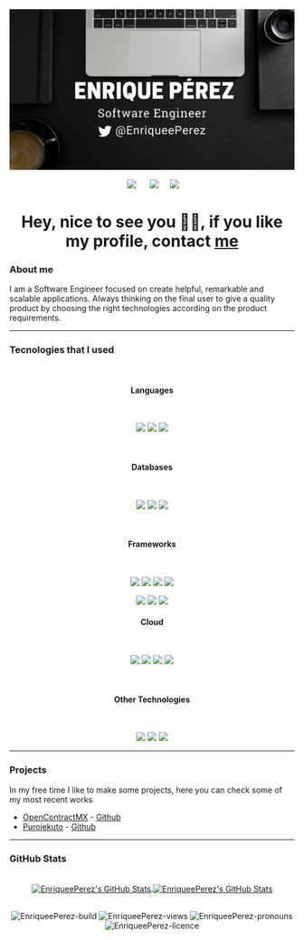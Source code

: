 <img src='./assets/cover.png' alt='Cover Image'>

<p align='center'>
&nbsp;&nbsp;&nbsp;&nbsp;
  <a href="https://www.linkedin.com/in/enriqueeperez/"><img src="https://img.shields.io/badge/linkedin-%230077B5.svg?&style=for-the-badge&logo=linkedin&logoColor=white" /></a>&nbsp;&nbsp;&nbsp;
  &nbsp;
  <a href="https://platzi.com/p/EnriquePerez/"><img src="https://img.shields.io/badge/Platzi-98CA3F.svg?&style=for-the-badge&logo=platzi&logoColor=white" /></a>&nbsp;&nbsp;&nbsp;&nbsp;
  <a href="https://twitter.com/EnriqueePerez"><img src="https://img.shields.io/badge/twitter-%231DA1F2.svg?&style=for-the-badge&logo=twitter&logoColor=white" /></a>&nbsp;&nbsp;&nbsp;&nbsp;
</p>

<h1 align="center">Hey, nice to see you 👨‍💻, if you like my profile, contact <a href="mailto:hi@enriqueeperez.com">me</a></h1>

<h3>About me</h3>

<p>I am a Software Engineer focused on create helpful, remarkable and scalable applications. Always thinking on the final user to give a quality product by choosing the right technologies according on the product requirements.</p>

---

<h3>Tecnologies that I used</h3>
<br>
<h4 align='center'><strong>Languages</strong></h4>
<br>
<p align='center'>
<img src='https://img.shields.io/badge/JavaScript-323330?style=for-the-badge&logo=javascript&logoColor=F7DF1E'>
<img src='https://img.shields.io/badge/TypeScript-007ACC?style=for-the-badge&logo=typescript&logoColor=white'>
<img src='https://img.shields.io/badge/Python-FFD43B?style=for-the-badge&logo=python&logoColor=darkgree'>
</p>
<br>
<h4 align='center'><strong>Databases</strong></h4>
<br>
<p align='center'>
<img src='https://img.shields.io/badge/MySQL-00000F?style=for-the-badge&logo=mysql&logoColor=white'>
<img src='https://img.shields.io/badge/PostgreSQL-316192?style=for-the-badge&logo=postgresql&logoColor=white'>
<img src='https://img.shields.io/badge/MongoDB-4EA94B?style=for-the-badge&logo=mongodb&logoColor=white'>
</p>
<br>
<h4 align='center'><strong>Frameworks</strong></h4>
<br>
<p align='center'>
<img src='https://img.shields.io/badge/Node.js-339933?style=for-the-badge&logo=nodedotjs&logoColor=white'>
<img src='https://img.shields.io/badge/fastify-202020?style=for-the-badge&logo=fastify&logoColor=white'>
<img src='https://img.shields.io/badge/DJANGO-REST-ff1709?style=for-the-badge&logo=django&logoColor=white&color=ff1709&labelColor=gray'>
<img src='https://img.shields.io/badge/fastapi-109989?style=for-the-badge&logo=FASTAPI&logoColor=white'>
</p>
<p align='center'>
<img src='https://img.shields.io/badge/GraphQl-E10098?style=for-the-badge&logo=graphql&logoColor=white'>

<img src='https://img.shields.io/badge/React-20232A?style=for-the-badge&logo=react&logoColor=61DAFB'>
<img src='https://img.shields.io/badge/React_Native-20232A?style=for-the-badge&logo=react&'>

</p
<br>
<h4 align='center'><strong>Cloud</strong></h4>
<br>
<p align='center'>
<img src='https://img.shields.io/badge/Amazon_AWS-232F3E?style=for-the-badge&logo=amazon-aws&logoColor=white'>
<img src='	https://img.shields.io/badge/Google_Cloud-4285F4?style=for-the-badge&logo=google-cloud&logoColor=white'>
<img src='	https://img.shields.io/badge/firebase-ffca28?style=for-the-badge&logo=firebase&logoColor=black'>
<img src='https://img.shields.io/badge/Heroku-430098?style=for-the-badge&logo=heroku&logoColor=white'>
</p>
<br>
<h4 align='center'><strong>Other Technologies</strong></h4>
<br>
<p align='center'>
<img src='https://img.shields.io/badge/Postman-FF6C37?style=for-the-badge&logo=Postman&logoColor=white'>
<img src='https://img.shields.io/badge/Insomnia-5849be?style=for-the-badge&logo=Insomnia&logoColor=white'>
<img src='https://img.shields.io/badge/Docker-2CA5E0?style=for-the-badge&logo=docker&logoColor=white'>

</p>

---

<h3>Projects</h3>
<p>In my free time I like to make some projects, here you can check some of my most recent works</p>
<ul>
<li><a href="https://opencontractmx.netlify.app/" target='_blank'>OpenContractMX</a> - <a href="https://github.com/OpenContractMX" target='_blank'>Github</a></li>
<li><a href="https://purojekuto-master.herokuapp.com/" target='_blank'>Purojekuto</a> - <a href="https://github.com/Purojekuto-Capstone" target='_blank'>Github</a></li>
</ul>

---

<h3>GitHub Stats</h3>
<br/>
<div align="center">
<a href="https://github.com/EnriqueePerez">
  <img align="center" src="https://github-readme-stats.vercel.app/api/top-langs/?username=EnriqueePerez&theme=dracula&count_private=true&hide=css,blade" alt="EnriqueePerez's GitHub Stats" />
</a>

<a href="https://github.com/EnriqueePerez">
  <img align="center" src="https://github-readme-stats.vercel.app/api?username=EnriqueePerez&count_private=true&show_icons=true&line_height=27&theme=dracula" alt="EnriqueePerez's GitHub Stats"/>
</a>

</div>

<br/>
<p align="center">
<img src="https://img.shields.io/badge/build-passing-success" alt="EnriqueePerez-build" />
<img src="https://komarev.com/ghpvc/?username=EnriqueePerez&label=profile%20views&color=blue" alt="EnriqueePerez-views" />
<img src="https://img.shields.io/badge/pronouns-he%2Fhim-orange" alt="EnriqueePerez-pronouns" />
<img src="https://img.shields.io/badge/licence-MIT-green" alt="EnriqueePerez-licence" />
</p>
